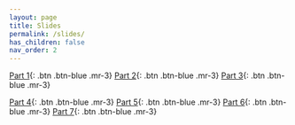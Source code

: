 ```yaml
---
layout: page
title: Slides
permalink: /slides/
has_children: false
nav_order: 2
---
```


[Part 1](https://raw.githubusercontent.com/bayreuth-politics/CI25/main/docs/lectures/CI_25_Slides_Bayreuth_Part1.pdf){: .btn .btn-blue .mr-3}
[Part 2](https://raw.githubusercontent.com/bayreuth-politics/CI25/main/docs/lectures/CI_25_Slides_Bayreuth_Part2.pdf){: .btn .btn-blue .mr-3}
[Part 3](https://raw.githubusercontent.com/bayreuth-politics/CI25/main/docs/lectures/CI_25_Slides_Bayreuth_Part3.pdf){: .btn .btn-blue .mr-3}


[Part 4](https://raw.githubusercontent.com/bayreuth-politics/CI25/main/docs/lectures/CI_25_Slides_Bayreuth_Part4.pdf){: .btn .btn-blue .mr-3}
[Part 5](https://raw.githubusercontent.com/bayreuth-politics/CI25/main/docs/lectures/CI_25_Slides_Bayreuth_Part5.pdf){: .btn .btn-blue .mr-3}
[Part 6](https://raw.githubusercontent.com/bayreuth-politics/CI25/main/docs/lectures/CI_25_Slides_Bayreuth_Part6.pdf){: .btn .btn-blue .mr-3}
[Part 7](https://raw.githubusercontent.com/bayreuth-politics/CI25/main/docs/lectures/CI_25_Slides_Bayreuth_Part7.pdf){: .btn .btn-blue .mr-3}
